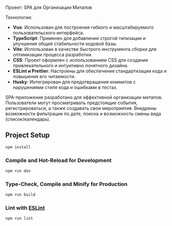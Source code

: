 Проект: SPA для Организации Митапов

Технологии:

- **Vue**: Использован для построения гибкого и масштабируемого пользовательского интерфейса.
- **TypeScript**: Применен для добавления строгой типизации и улучшения общей стабильности кодовой базы.
- **Vite**: Использован в качестве быстрого инструмента сборки для оптимизации процесса разработки.
- **CSS**: Проект оформлен с использованием CSS для создания привлекательного и интуитивно понятного дизайна.
- **ESLint и Prettier**: Настроены для обеспечения стандартизации кода и повышения его читаемости.
- **Husky**: Интегрирован для предотвращения коммитов с нарушениями стиля кода и ошибками в тестах.

SPA-приложение разработано для эффективной организации митапов. Пользователи могут просматривать предстоящие события, регистрироваться, а также создавать свои мероприятия. Внедрены возможности фильтрации по дате, поиска и возможность смены вида (список/календарь).

## Project Setup

```sh
npm install
```

### Compile and Hot-Reload for Development

```sh
npm run dev
```

### Type-Check, Compile and Minify for Production

```sh
npm run build
```

### Lint with [ESLint](https://eslint.org/)

```sh
npm run lint
```
